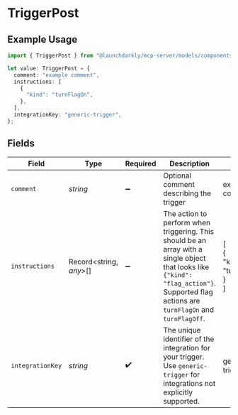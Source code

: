# TriggerPost

## Example Usage

```typescript
import { TriggerPost } from "@launchdarkly/mcp-server/models/components";

let value: TriggerPost = {
  comment: "example comment",
  instructions: [
    {
      "kind": "turnFlagOn",
    },
  ],
  integrationKey: "generic-trigger",
};
```

## Fields

| Field                                                                                                                                                                                                                      | Type                                                                                                                                                                                                                       | Required                                                                                                                                                                                                                   | Description                                                                                                                                                                                                                | Example                                                                                                                                                                                                                    |
| -------------------------------------------------------------------------------------------------------------------------------------------------------------------------------------------------------------------------- | -------------------------------------------------------------------------------------------------------------------------------------------------------------------------------------------------------------------------- | -------------------------------------------------------------------------------------------------------------------------------------------------------------------------------------------------------------------------- | -------------------------------------------------------------------------------------------------------------------------------------------------------------------------------------------------------------------------- | -------------------------------------------------------------------------------------------------------------------------------------------------------------------------------------------------------------------------- |
| `comment`                                                                                                                                                                                                                  | *string*                                                                                                                                                                                                                   | :heavy_minus_sign:                                                                                                                                                                                                         | Optional comment describing the trigger                                                                                                                                                                                    | example comment                                                                                                                                                                                                            |
| `instructions`                                                                                                                                                                                                             | Record<string, *any*>[]                                                                                                                                                                                                    | :heavy_minus_sign:                                                                                                                                                                                                         | The action to perform when triggering. This should be an array with a single object that looks like <code>{"kind": "flag_action"}</code>. Supported flag actions are <code>turnFlagOn</code> and <code>turnFlagOff</code>. | [<br/>{<br/>"kind": "turnFlagOn"<br/>}<br/>]                                                                                                                                                                               |
| `integrationKey`                                                                                                                                                                                                           | *string*                                                                                                                                                                                                                   | :heavy_check_mark:                                                                                                                                                                                                         | The unique identifier of the integration for your trigger. Use <code>generic-trigger</code> for integrations not explicitly supported.                                                                                     | generic-trigger                                                                                                                                                                                                            |